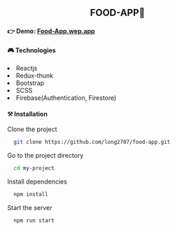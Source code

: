 <h2 align="center">FOOD-APP🍔</h2>

#### 👉 Demo: [Food-App.wep.app](https://food-app-de12b.web.app/)

#### 🎮 Technologies
<li> Reactjs</li>
<li>Redux-thunk </li>
<li>Bootstrap </li>
<li>SCSS</li>
<li>Firebase(Authentication, Firestore)</li>


#### ⚒ Installation

Clone the project

```bash
  git clone https://github.com/long2707/food-app.git
```

Go to the project directory

```bash
  cd my-project
```

Install dependencies

```bash
  npm install
```

Start the server

```bash
  npm run start
```
